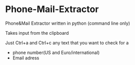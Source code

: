 # Phone-Mail-Extractor
Phone&amp;Mail Extractor written in python
(command line only)

Takes input from the clipboard

Just Ctrl+a and Ctrl+c any text that you want to check for a
- phone number(US and Euro/international)
- Email adress
